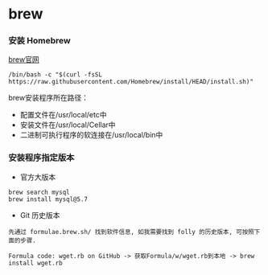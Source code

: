 # brew

### 安装 Homebrew

[brew官网](https://brew.sh/zh-cn/)
```
/bin/bash -c "$(curl -fsSL https://raw.githubusercontent.com/Homebrew/install/HEAD/install.sh)"
```

brew安装程序所在路径：
- 配置文件在/usr/local/etc中
- 安装文件在/usr/local/Cellar中
- 二进制可执行程序的软连接在/usr/local/bin中


### 安装程序指定版本
- 官方大版本
```
brew search mysql
brew install mysql@5.7
```
- Git 历史版本
```
先通过 formulae.brew.sh/ 找到软件信息, 如我需要找到 folly 的历史版本, 可按照下面的步骤.

Formula code: wget.rb on GitHub -> 获取Formula/w/wget.rb到本地 -> brew install wget.rb
```
